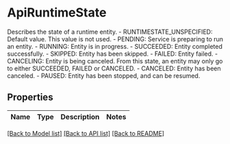 # ApiRuntimeState

Describes the state of a runtime entity.   - RUNTIMESTATE_UNSPECIFIED: Default value. This value is not used.  - PENDING: Service is preparing to run an entity.  - RUNNING: Entity is in progress.  - SUCCEEDED: Entity completed successfully.  - SKIPPED: Entity has been skipped.  - FAILED: Entity failed.  - CANCELING: Entity is being canceled. From this state, an entity may only go to either SUCCEEDED, FAILED or CANCELED.  - CANCELED: Entity has been canceled.  - PAUSED: Entity has been stopped, and can be resumed.
## Properties
Name | Type | Description | Notes
------------ | ------------- | ------------- | -------------

[[Back to Model list]](../README.md#documentation-for-models) [[Back to API list]](../README.md#documentation-for-api-endpoints) [[Back to README]](../README.md)



